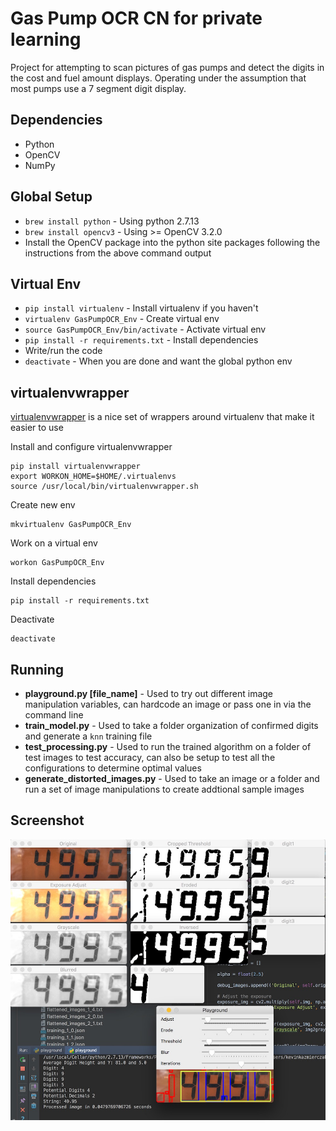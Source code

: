# Gas Pump OCR CN for private learning

Project for attempting to scan pictures of gas pumps and detect the digits in the cost and fuel amount displays. Operating under the assumption that most pumps use a 7 segment digit display.

## Dependencies

* Python
* OpenCV
* NumPy

## Global Setup

* `brew install python` - Using python 2.7.13
* `brew install opencv3` - Using >= OpenCV 3.2.0
* Install the OpenCV package into the python site packages following the instructions from the above command output

## Virtual Env

* `pip install virtualenv` - Install virtualenv if you haven't
* `virtualenv GasPumpOCR_Env` - Create virtual env
* `source GasPumpOCR_Env/bin/activate` - Activate virtual env
* `pip install -r requirements.txt` - Install dependencies
* Write/run the code
* `deactivate` - When you are done and want the global python env

## virtualenvwrapper

[virtualenvwrapper](https://virtualenvwrapper.readthedocs.io/en/latest/index.html) is a nice set of wrappers around virtualenv that make it easier to use

Install and configure virtualenvwrapper

```
pip install virtualenvwrapper
export WORKON_HOME=$HOME/.virtualenvs
source /usr/local/bin/virtualenvwrapper.sh
```

Create new env

```
mkvirtualenv GasPumpOCR_Env
```

Work on a virtual env

```
workon GasPumpOCR_Env
```

Install dependencies

```
pip install -r requirements.txt
```

Deactivate

```
deactivate
```

## Running

* **playground.py [file_name]** - Used to try out different image manipulation variables, can hardcode an image or pass one in via the command line
* **train_model.py** - Used to take a folder organization of confirmed digits and generate a `knn` training file
* **test_processing.py** - Used to run the trained algorithm on a folder of test images to test accuracy, can also be setup to test all the configurations to determine optimal values
* **generate_distorted_images.py** - Used to take an image or a folder and run a set of image manipulations to create addtional sample images

## Screenshot
![Playground Screenshot](screenshots/playground.jpg)
